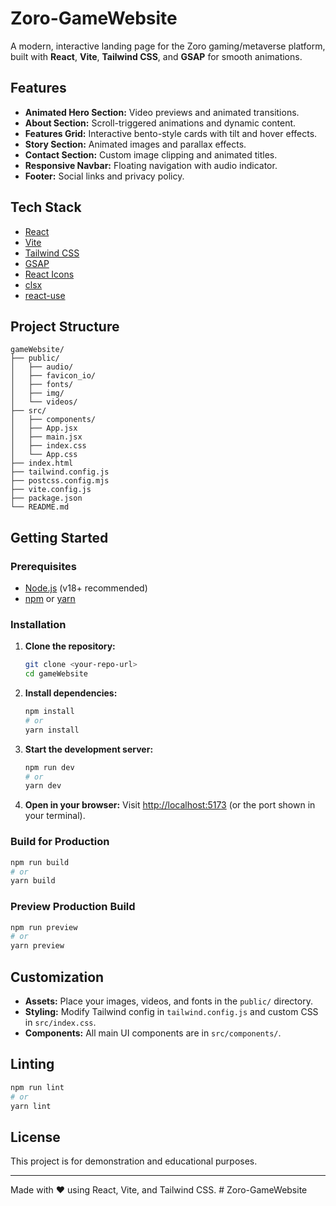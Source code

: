 # Zoro-GameWebsite

A modern, interactive landing page for the Zoro gaming/metaverse platform, built with **React**, **Vite**, **Tailwind CSS**, and **GSAP** for smooth animations.

## Features

- **Animated Hero Section:** Video previews and animated transitions.
- **About Section:** Scroll-triggered animations and dynamic content.
- **Features Grid:** Interactive bento-style cards with tilt and hover effects.
- **Story Section:** Animated images and parallax effects.
- **Contact Section:** Custom image clipping and animated titles.
- **Responsive Navbar:** Floating navigation with audio indicator.
- **Footer:** Social links and privacy policy.

## Tech Stack

- [React](https://react.dev/)
- [Vite](https://vitejs.dev/)
- [Tailwind CSS](https://tailwindcss.com/)
- [GSAP](https://gsap.com/)
- [React Icons](https://react-icons.github.io/react-icons/)
- [clsx](https://github.com/lukeed/clsx)
- [react-use](https://github.com/streamich/react-use)

## Project Structure

```
gameWebsite/
├── public/
│   ├── audio/
│   ├── favicon_io/
│   ├── fonts/
│   ├── img/
│   └── videos/
├── src/
│   ├── components/
│   ├── App.jsx
│   ├── main.jsx
│   ├── index.css
│   └── App.css
├── index.html
├── tailwind.config.js
├── postcss.config.mjs
├── vite.config.js
├── package.json
└── README.md
```

## Getting Started

### Prerequisites

- [Node.js](https://nodejs.org/) (v18+ recommended)
- [npm](https://www.npmjs.com/) or [yarn](https://yarnpkg.com/)

### Installation

1. **Clone the repository:**
   ```sh
   git clone <your-repo-url>
   cd gameWebsite
   ```

2. **Install dependencies:**
   ```sh
   npm install
   # or
   yarn install
   ```

3. **Start the development server:**
   ```sh
   npm run dev
   # or
   yarn dev
   ```

4. **Open in your browser:**
   Visit [http://localhost:5173](http://localhost:5173) (or the port shown in your terminal).

### Build for Production

```sh
npm run build
# or
yarn build
```

### Preview Production Build

```sh
npm run preview
# or
yarn preview
```

## Customization

- **Assets:** Place your images, videos, and fonts in the `public/` directory.
- **Styling:** Modify Tailwind config in `tailwind.config.js` and custom CSS in `src/index.css`.
- **Components:** All main UI components are in `src/components/`.

## Linting

```sh
npm run lint
# or
yarn lint
```

## License

This project is for demonstration and educational purposes.

---

Made with ❤️ using React, Vite, and Tailwind CSS.
#   Z o r o - G a m e W e b s i t e  
 